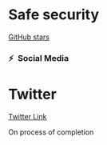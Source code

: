 # Safe security 
[GitHub stars](https://avatars.githubusercontent.com/u/102669082?s=40&v=4)

### ⚡&ensp;Social Media

# Twitter
[Twitter Link](https://twitter.com/AdarikuUshie)
 



On process of completion 
